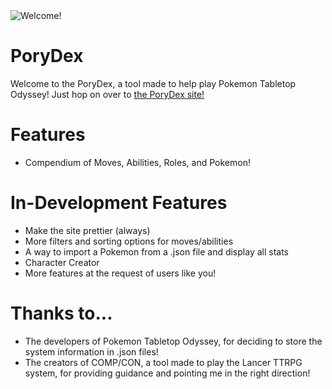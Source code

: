 <img src="https://raw.githubusercontent.com/Arcranmon/porydex/master/src/assets/pokemon/474.png" title="Welcome!" alt="Welcome!">

# PoryDex

Welcome to the PoryDex, a tool made to help play Pokemon Tabletop Odyssey! Just hop on over to <a href="porydex.app">the PoryDex site!</a>

# Features
- Compendium of Moves, Abilities, Roles, and Pokemon!

# In-Development Features
- Make the site prettier (always)
- More filters and sorting options for moves/abilities
- A way to import a Pokemon from a .json file and display all stats
- Character Creator
- More features at the request of users like you!

# Thanks to...
- The developers of Pokemon Tabletop Odyssey, for deciding to store the system information in .json files!
- The creators of COMP/CON, a tool made to play the Lancer TTRPG system, for providing guidance and pointing me in the right direction!